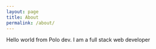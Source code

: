 ```yaml
---
layout: page
title: About
permalink: /about/
---
```


Hello world from Polo dev. I am a full stack web developer